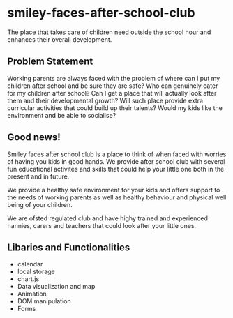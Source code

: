# smiley-faces-after-school-club
The place that takes care of children need outside the school hour  and enhances their overall development.
## Problem Statement
Working parents are always faced with the problem of where can I put my children after school and be sure they are safe? Who can genuinely cater for my children after school? 
Can I get a place that will actually look after them and their developmental growth? Will such place provide extra curricular activities that could build up their talents? Would my kids like the environment and be able to socialise?

## Good news!
Smiley faces after school club is a place to think of when faced with worries of having you kids in good hands. We provide after school club with several fun educational activites and skills that could help your little one both in the present and in future. 

We provide a healthy safe environment for your kids and offers support to the  needs of working parents as well as healthy behaviour and physical well being of your children.

We are ofsted regulated club and have highy trained and experienced nannies, carers and teachers that could look after your little ones.

## Libaries and Functionalities
- calendar
- local storage
- chart.js
- Data visualization and map
- Animation
- DOM manipulation
- Forms


